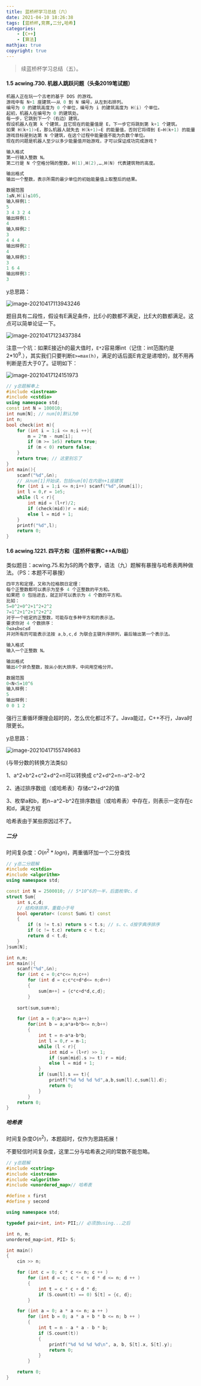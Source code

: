 ```yaml
---
title: 蓝桥杯学习总结（六）
date: 2021-04-10 18:26:38
tags: [蓝桥杯,竞赛,二分,哈希]
categories: 
	- [C++]
	- [算法]
mathjax: true
copyright: true
---
```


>  续蓝桥杯学习总结（五）。

<!--more-->

#### 1.5 acwing.730. 机器人跳跃问题（头条2019笔试题）

```C++
机器人正在玩一个古老的基于 DOS 的游戏。
游戏中有 N+1 座建筑——从 0 到 N 编号，从左到右排列。
编号为 0 的建筑高度为 0 个单位，编号为 i 的建筑高度为 H(i) 个单位。
起初，机器人在编号为 0 的建筑处。
每一步，它跳到下一个（右边）建筑。
假设机器人在第 k 个建筑，且它现在的能量值是 E，下一步它将跳到第 k+1 个建筑。
如果 H(k+1)>E，那么机器人就失去 H(k+1)−E 的能量值，否则它将得到 E−H(k+1) 的能量值。
游戏目标是到达第 N 个建筑，在这个过程中能量值不能为负数个单位。
现在的问题是机器人至少以多少能量值开始游戏，才可以保证成功完成游戏？

输入格式
第一行输入整数 N。
第二行是 N 个空格分隔的整数，H(1),H(2),…,H(N) 代表建筑物的高度。

输出格式
输出一个整数，表示所需的最少单位的初始能量值上取整后的结果。

数据范围
1≤N,H(i)≤105,
输入样例1：
5
3 4 3 2 4
输出样例1：
4
输入样例2：
3
4 4 4
输出样例2：
4
输入样例3：
3
1 6 4
输出样例3：
3
```

y总思路：

![image-20210417113943246](蓝桥杯学习总结（六）/image-20210417113943246.png)

题目具有二段性，假设有E满足条件，比E小的数都不满足，比E大的数都满足。这点可以简单论证一下。

![image-20210417123437384](蓝桥杯学习总结（六）/image-20210417123437384.png)

注意一个坑：如果E接近h的最大值时，`E*2`容易爆int（记住：int范围约是2*10$^9$.），其实我们只要判断`E>=max(h)`，满足的话后面E肯定是递增的，就不用再判断是否大于0了。证明如下：

![image-20210417124151973](蓝桥杯学习总结（六）/image-20210417124151973.png)

```C++
// y总题解奉上
#include <iostream>
#include <cstdio>
using namespace std;
const int N = 100010;
int num[N]; // num[0]默认为0
int n;
bool check(int m){
    for (int i = 1;i <= n;i ++){
        m = 2*m - num[i];
        if (m >= 1e5) return true;
        if (m < 0) return false;
    }
    return true; // 这里别忘了
}
int main(){
    scanf("%d",&n);
    // 从num[1]开始读，包括num[0]在内是n+1座建筑
    for (int i = 1;i <= n;i++) scanf("%d",&num[i]);
    int l = 0,r = 1e5;
    while (l < r){
        int mid = (l+r)/2;
        if (check(mid))r = mid;
        else l = mid + 1;
    }
    printf("%d",l);
    return 0;
}
```

#### 1.6 acwing.1221. 四平方和（蓝桥杯省赛C++A/B组）

类似题目：acwing.75.和为S的两个数字，语法（九）题解有暴搜与哈希表两种做法。（PS：本题不可暴搜）

```C++
四平方和定理，又称为拉格朗日定理：
每个正整数都可以表示为至多 4 个正整数的平方和。
如果把 0 包括进去，就正好可以表示为 4 个数的平方和。
比如：
5=0^2+0^2+1^2+2^2
7=1^2+1^2+1^2+2^2
对于一个给定的正整数，可能存在多种平方和的表示法。
要求你对 4 个数排序：
0≤a≤b≤c≤d
并对所有的可能表示法按 a,b,c,d 为联合主键升序排列，最后输出第一个表示法。

输入格式
输入一个正整数 N。

输出格式
输出4个非负整数，按从小到大排序，中间用空格分开。

数据范围
0<N<5∗10^6
输入样例：
5
输出样例：
0 0 1 2
```

强行三重循环爆搜会超时的，怎么优化都过不了。Java能过，C++不行，Java时限更长。

y总思路：

![image-20210417155749683](蓝桥杯学习总结（六）/image-20210417155749683.png)

(与带分数的转换方法类似)

1、a^2+b^2+c^2+d^2=n可以转换成 c^2+d^2=n−a^2−b^2

2、通过排序数组（或哈希表）存储c^2+d^2的值

3、枚举a和b，若n−a^2−b^2在排序数组（或哈希表）中存在，则表示一定存在c和d，满足方程

哈希表由于某些原因过不了。

##### 二分

时间复杂度：$O(n^2*logn)$，两重循环加一个二分查找

```C++
// y总二分题解
#include <cstdio>
#include <algorithm>
using namespace std;

const int N = 2500010; // 5*10^6的一半，后面枚举c、d
struct Sum{
    int s,c,d;
    // 结构体排序，重载小于号
    bool operator< (const Sum& t) const
    {
        if (s != t.s) return s < t.s; // s、c、d按字典序排序
        if (c != t.c) return c < t.c;
        return d < t.d;
    }
}sum[N];

int n,m;
int main(){
    scanf("%d",&n);
    for (int c = 0;c*c<= n;c++)
        for (int d = c;c*c+d*d<= n;d++)
        {
            sum[m++] = {c*c+d*d,c,d};
        }
    
    sort(sum,sum+m);

    for (int a = 0;a*a<= n;a++)
        for(int b = a;a*a+b*b<= n;b++)
        {
            int t = n-a*a-b*b;
            int l = 0,r = m-1;
            while (l < r){
                int mid = (l+r) >> 1;
                if (sum[mid].s >= t) r = mid;
                else l = mid + 1;
            }
            if (sum[l].s == t){
                printf("%d %d %d %d",a,b,sum[l].c,sum[l].d);
                return 0;
            }
        }
    return 0;
}
```

##### 哈希表

时间复杂度$O(n^2)$，本题超时，仅作为思路拓展！

不要轻信时间复杂度，这里二分与哈希表之间的常数不能忽略。

```C++
// y总题解
#include <cstring>
#include <iostream>
#include <algorithm>
#include <unordered_map>// 哈希表

#define x first
#define y second

using namespace std;

typedef pair<int, int> PII;// 必须放using...之后

int n, m;
unordered_map<int, PII> S;

int main()
{
    cin >> n;

    for (int c = 0; c * c <= n; c ++ )
        for (int d = c; c * c + d * d <= n; d ++ )
        {
            int t = c * c + d * d;
            if (S.count(t) == 0) S[t] = {c, d};
        }

    for (int a = 0; a * a <= n; a ++ )
        for (int b = 0; a * a + b * b <= n; b ++ )
        {
            int t = n - a * a - b * b;
            if (S.count(t))
            {
                printf("%d %d %d %d\n", a, b, S[t].x, S[t].y);
                return 0;
            }
        }

    return 0;
}
```

